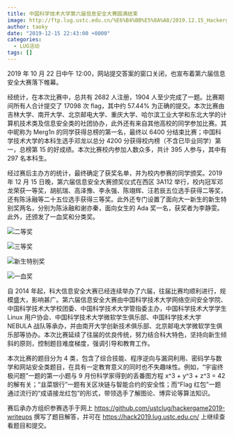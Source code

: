 ```yaml
---
title: 中国科学技术大学第六届信息安全大赛圆满结束
image: http://ftp.lug.ustc.edu.cn/%E6%B4%BB%E5%8A%A8/2019.12.15_Hackergame_%E9%A2%81%E5%A5%96/DSC_0323.JPG
author: taoky
date: "2019-12-15 22:43:00 +0800"
categories:
  - LUG活动
tags: []
---
```


2019 年 10 月 22 日中午 12:00，网站提交答案的窗口关闭，也宣布着第六届信息安全大赛落下帷幕。

经统计，在本次比赛中，总共有 2682 人注册，1904 人至少完成了一题。比赛期间所有人合计提交了 17098 次 flag，其中约 57.44% 为正确的提交。本次比赛由吉林大学、南开大学、北京邮电大学、重庆大学、哈尔滨工业大学和东北大学的计算机技术类及信息安全类的社团协办，此外还有来自其他高校的同学参加比赛。其中昵称为 Merg1n 的同学获得总榜的第一名，最终以 6400 分结束比赛；中国科学技术大学的本科生选手邓龙以总分 4200 分获得校内榜（不含已毕业同学）第一，总榜第 15 的好成绩。本次比赛校内参加人数众多，共计 395 人参与，其中有 297 名本科生。

经过赛后主办方的统计，最终确定了获奖名单，并为校内参赛的同学颁奖。2019 年 12 月 15 日晚，第六届信息安全大赛颁奖仪式在西区 3A112 举行，校内冠军邓龙荣获一等奖，胡航瑞、高泽豫、李永强、陈翊辉、汪若辰五位选手获得二等奖，还有陈泳融等二十五位选手获得三等奖。此外还专门设置了面向大一新生的新生特别奖两名，分别为陈泳融和谢亦秦，面向女生的 Ada 奖一名，获奖者为李静雯。此外，还颁发了一血奖和分类奖。

![二等奖](http://ftp.lug.ustc.edu.cn/%E6%B4%BB%E5%8A%A8/2019.12.15_Hackergame_%E9%A2%81%E5%A5%96/DSC_0323.JPG)

![三等奖](http://ftp.lug.ustc.edu.cn/%E6%B4%BB%E5%8A%A8/2019.12.15_Hackergame_%E9%A2%81%E5%A5%96/DSC_0327.JPG)

![新生特别奖](http://ftp.lug.ustc.edu.cn/%E6%B4%BB%E5%8A%A8/2019.12.15_Hackergame_%E9%A2%81%E5%A5%96/DSC_0329.JPG)

![一血奖](http://ftp.lug.ustc.edu.cn/%E6%B4%BB%E5%8A%A8/2019.12.15_Hackergame_%E9%A2%81%E5%A5%96/DSC_0331.JPG)

自 2014 年起，科大信息安全大赛已经连续举办了六届，往届比赛均顺利进行，规模盛大，影响甚广。第六届信息安全大赛由中国科学技术大学网络空间安全学院、中国科学技术大学校团委、中国科学技术大学管指委主办，中国科学技术大学学生 Linux 用户协会、中国科学技术大学微软学生俱乐部、中国科学技术大学 NEBULA 战队等承办，并由南开大学创新技术俱乐部、北京邮电大学微软学生俱乐部等协办。本次比赛延续了往届的优良传统，努力结合科大特色，坚持向新生倾斜的原则，控制题目难度梯度，强调引导和教育工作。

本次比赛的题目分为 4 类，包含了综合技能、程序逆向与漏洞利用、密码学与数学和网站安全类题目，在具有一定教育意义的同时也不失趣味性。例如，“宇宙终极问题”一题的第一小题与 9 月份科学家得到的丢番图方程 x^3 + y^3 + z^3 = 42 的解有关；“韭菜银行”一题有关区块链与智能合约的安全性；而“Flag 红包”一题通过流行的“成语接龙红包”的形式，带领选手了解图论、博弈论等算法知识。

赛后承办方组织参赛选手于网上 https://github.com/ustclug/hackergame2019-writeups 撰写了题目解答，并可在 https://hack2019.lug.ustc.edu.cn/ 上继续查看题目和提交。
